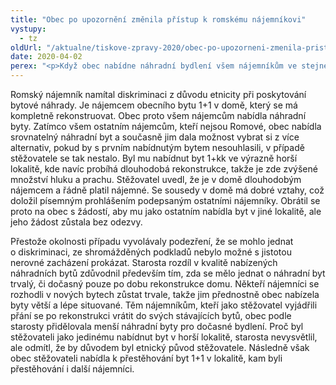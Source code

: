 ```yaml
---
title: "Obec po upozornění změnila přístup k romskému nájemníkovi"
vystupy:
  - tz
oldUrl: "/aktualne/tiskove-zpravy-2020/obec-po-upozorneni-zmenila-pristup-k-romskemu-najemnikovi/"
date: 2020-04-02
perex: "<p>Když obec nabídne náhradní bydlení všem nájemníkům ve stejném místě, pouze romského nájemníka ubytuje v horší lokalitě, může to působit jako diskriminace. Obec po upozornění obratem nabídla nájemníkovi náhradní byt ve stejné lokalitě, kam přestěhovala i ostatní nájemníky.</p>"
---
```


<!-- imported from the old website -->

<p>Romský nájemník namítal diskriminaci z důvodu etnicity při poskytování bytové náhrady. Je nájemcem obecního bytu 1+1 v domě, který se má kompletně rekonstruovat. Obec proto všem nájemcům nabídla náhradní byty. Zatímco všem ostatním nájemcům, kteří nejsou Romové, obec nabídla srovnatelný náhradní byt a současně jim dala možnost vybrat si z více alternativ, pokud by s prvním nabídnutým bytem nesouhlasili, v případě stěžovatele se tak nestalo. Byl mu nabídnut byt 1+kk ve výrazně horší lokalitě, kde navíc probíhá dlouhodobá rekonstrukce, takže je zde zvýšené množství hluku a prachu. Stěžovatel uvedl, že je v domě dlouhodobým nájemcem a řádně platil nájemné. Se sousedy v domě má dobré vztahy, což doložil písemným prohlášením podepsaným ostatními nájemníky. Obrátil se proto na obec s žádostí, aby mu jako ostatním nabídla byt v jiné lokalitě, ale jeho žádost zůstala bez odezvy.</p><p>Přestože okolnosti případu vyvolávaly podezření, že se mohlo jednat o diskriminaci, ze shromážděných podkladů nebylo možné s jistotou nerovné zacházení prokázat. Starosta rozdíl v kvalitě nabízených náhradních bytů zdůvodnil především tím, zda se mělo jednat o náhradní byt trvalý, či dočasný pouze po dobu rekonstrukce domu. Někteří nájemníci se rozhodli v nových bytech zůstat trvale, takže jim přednostně obec nabízela byty větší a lépe situované. Těm nájemníkům, kteří jako stěžovatel vyjádřili přání se po rekonstrukci vrátit do svých stávajících bytů, obec podle starosty přidělovala menší náhradní byty pro dočasné bydlení. Proč byl stěžovateli jako jedinému nabídnut byt v horší lokalitě, starosta nevysvětlil, ale odmítl, že by důvodem byl etnický původ stěžovatele. Následně však obec stěžovateli nabídla k přestěhování byt 1+1 v lokalitě, kam byli přestěhování i další nájemníci.</p>
